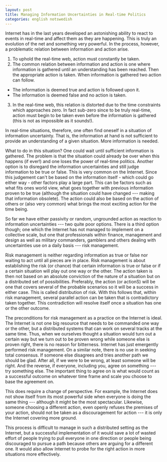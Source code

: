 ```yaml
---
layout: post
title: Managing Information Uncertainties in Real-time Politics
categories: english notswedish
---
```


Internet has in the last years developed an astonishing ability to react to events in real-time and affect them as they are happening. This is truly an evolution of the net and something very powerful. In the process, however, a problematic relation between information and action arise. 

1. To uphold the real-time web, action must constantly be taken.
2. The common relation between information and action is one where information is gathered until an understanding has been reached. Then the appropriate action is taken. When information is gathered two action can follow.
 * The information is deemed true and action is followed upon it.
 * The information is deemed false and no action is taken.
3. In the real-time web, this relation is distorted due to the time constraints which approaches zero. In fact sub-zero since to be truly real-time, action must begin to be taken even before the information is gathered (this is not as impossible as it sounds!).

In real-time situations, therefore, one often find oneself in a situation of information uncertainty. That is, the information at hand is not sufficient to provide an understanding of a given situation. More information is needed.

What to do in this situation?
One could wait until sufficient information is gathered. The problem is that the situation could already be over when this happens (if ever!) and one loses the power of real-time politics. Another option is to disregard the information uncertainties and still judge information to be true or false. This is very common on the Internet. Since this judgement can't be based on the information itself - which could go either way - other factors play a large part. This can be factors such as what fits ones world view, what goes together with previous information proven to be true (although the situation could have changed --- making that information obsolete). The action could also be based on the action of others or (also very common) what brings the most exciting action for the time being. 

So far we have either passivity or random, ungrounded action as reaction to information uncertainties --- two quite poor options. There is a third option though; one which the Internet has not managed to implement on a collective scale, but one that professionals within finance, management and design as well as military commanders, gamblers and others dealing with uncertainties use on a daily basis --- risk management.

Risk management is neither regarding information as true or false nor waiting to act until all pieces are in place. Risk management is about establishing the risk (or chance) that certain information is true or false or if a certain situation will play out one way or the other. The action taken is then not based on an absolute conviction of the nature of a situation but on a distributed set of possibilities. Preferably, the action (or actionS) will be one that covers several of the probable scenarios so it will be a success in either case. This is called distribution of risk. With this follows that, within risk management, several parallel action can be taken that is contradictory taken together. This contradiction will resolve itself once a situation has one or the other outcome.

The preconditions for risk management as a practice on the Internet is ideal. The Internet is not one big resource that needs to be commanded one way or the other, but a distributed systems that can work on several tracks at the same time. Thus, when we ourselves thought a situation would turn out a certain way but we turn out to be proven wrong while someone else is proven right, there is no reason for bitterness. Internet has just emergently performed risk management. On a similar note, there is no use in seeking total consensus. If someone else disagrees and tries another path we should be glad. After all, if we were to be wrong, at least someone will be right. And the reverse, if everyone, including you, agree on something --- try something else. The important thing to agree on is what would count as a successful outcome on whatever time frame and scale you choose to base the agreement on.

This does require a change of perspective. For example, the Internet does not show itself from its most powerful side when everyone is doing the same thing --- although it might be the most spectacular. Likewise, someone choosing a different action, even openly refuses the premises of your action, should not be taken as a discouragement for action --- it is only the Internet covering more ground.

This process is difficult to manage in such a distributed setting as the Internet, but a successful implementation of it would save a lot of wasted effort of people trying to pull everyone in one direction or people being discouraged to pursue a path because others are arguing for a different one. It would also allow Internet to probe for the right action in more situations more effectively.
